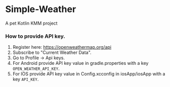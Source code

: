 # Simple-Weather

A pet Kotlin KMM project

### How to provide API key.

1. Register here: https://openweathermap.org/api
2. Subscribe to "Current Weather Data".
3. Go to Profile -> Api keys.
4. For Android provide API key value in gradle.properties with a key `OPEN_WEATHER_API_KEY`.
5. For IOS provide API key value in Config.xcconfig in iosApp/iosApp with a key `API_KEY`.
